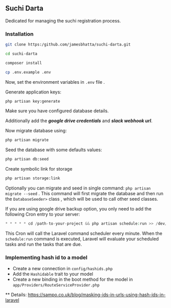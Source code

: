 ##  Suchi Darta
Dedicated for managing the suchi registration process.

### Installation
```bash
git clone https:/github.com/jamesbhatta/suchi-darta.git
```

```bash
cd suchi-darta
```

```bash
composer install
```

```bash
cp .env.example .env
```

Now, set the environment variables in ``` .env ``` file .

Generate application keys:
```bash
php artisan key:generate
```

Make sure you have configured database details.

Additionally add the ***google drive credentials*** and ***slack webhook url***.


Now migrate  database using:

```bash
php artisan migrate 
```

Seed the database with some defaults values:
```bash
php artisan db:seed
```

Create symbolic link for storage
```bash
php artisan storage:link
```

Optionally you can migrate and seed in single command: ```php artisan migrate --seed``` . This command will first migrate the database and then run the `DatabaseSeeder>` class , which will be used to call other seed classes. 

If you are using google drive backup option, you only need to add the following Cron entry to your server:
```php
* * * * * cd /path-to-your-project && php artisan schedule:run >> /dev/null 2>&1
```
This Cron will call the Laravel command scheduler every minute. When the `schedule:run` command is executed, Laravel will evaluate your scheduled tasks and run the tasks that are due.


### Implementing hash id to a model

- Create a new connection in `config/hashids.php`
- Add the `Hashidable` trait to your model
- Create a new binding in the boot method for the model in ``app/Providers/RouteServiceProvider.php``

** Details: https://sampo.co.uk/blog/masking-ids-in-urls-using-hash-ids-in-laravel
